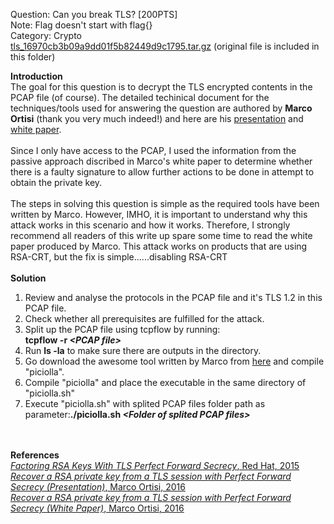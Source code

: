 Question: Can you break TLS? [200PTS]<br>
Note: Flag doesn't start with flag{}<br>
Category: Crypto<br>
<a href="https://github.com/zack-lau/WriteUps/blob/master/HITB-Facebook-CTF-2016/capture_Mexico-tls/tls_16970cb3b09a9dd01f5b82449d9c1795.tar.gz">tls_16970cb3b09a9dd01f5b82449d9c1795.tar.gz</a> (original file is included in this folder)

<b>Introduction</b><br>
The goal for this question is to decrypt the TLS encrypted contents in the PCAP file (of course). The detailed techinical document for the techniques/tools used for answering the question are authored by <b>Marco Ortisi</b> (thank you very much indeed!) and here are his <a href="https://www.blackhat.com/docs/us-16/materials/us-16-Ortisi-Recover-A-RSA-Private-Key-From-A-TLS-Session-With-Perfect-Forward-Secrecy.pdf">presentation</a> and <a href="https://www.blackhat.com/docs/us-16/materials/us-16-Ortisi-Recover-A-RSA-Private-Key-From-A-TLS-Session-With-Perfect-Forward-Secrecy-wp.pdf">white paper</a>.<br><br>
Since I only have access to the PCAP, I used the information from the passive approach discribed in Marco's white paper to determine whether there is a faulty signature to allow further actions to be done in attempt to obtain the private key.<br><br>
The steps in solving this question is simple as the required tools have been written by Marco. However, IMHO, it is important to understand why this attack works in this scenario and how it works. Therefore, I strongly recommend all readers of this write up spare some time to read the white paper produced by Marco. This attack works on products that are using RSA-CRT, but the fix is simple......disabling RSA-CRT<br><br>
<b>Solution</b>
<ol>
<li type="1">Review and analyse the protocols in the PCAP file and it's TLS 1.2 in this PCAP file.</li>
<li type="1">Check whether all prerequisites are fulfilled for the attack.</li>
<li type="1">Split up the PCAP file using tcpflow by running:<br><b>tcpflow -r <i>&lt;PCAP file&gt;</i></b></li>
<li type="1">Run <b>ls -la</b> to make sure there are outputs in the directory.</li>
<li type="1">Go download the awesome tool written by Marco from <a href="http://www.segfault.it/tools/tools-latest.zip">here</a> and compile "piciolla".</li>
<li type="1">Compile "piciolla" and place the executable in the same directory of "piciolla.sh"</li>
<li type="1">Execute "piciolla.sh" with splited PCAP files folder path as parameter:<b>./piciolla.sh <i>&lt;Folder of splited PCAP files&gt;</i></b></li>

</ol>
<br><br>
<b>References</b><br>
<a href="https://access.redhat.com/blogs/766093/posts/1976703"><i>Factoring RSA Keys With TLS Perfect Forward Secrecy</i>, Red Hat, 2015</a><br>
<a href="https://www.blackhat.com/docs/us-16/materials/us-16-Ortisi-Recover-A-RSA-Private-Key-From-A-TLS-Session-With-Perfect-Forward-Secrecy.pdf"><i>Recover a RSA private key from a TLS session with Perfect Forward Secrecy (Presentation)</i>, Marco Ortisi, 2016</a><br>
<a href="https://www.blackhat.com/docs/us-16/materials/us-16-Ortisi-Recover-A-RSA-Private-Key-From-A-TLS-Session-With-Perfect-Forward-Secrecy-wp.pdf"><i>Recover a RSA private key from a TLS session with Perfect Forward Secrecy (White Paper)</i>, Marco Ortisi, 2016</a><br>
